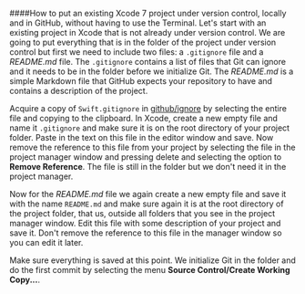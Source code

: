 ####How to put an existing Xcode 7 project under version control, locally and in GitHub, without having to use the Terminal.
Let's start with an existing project in Xcode that is not already under version control. We are going to put everything that is in the folder of the project under version control but first we need to include two files: a `.gitignore` file and a *README.md* file. The `.gitignore` contains a list of files that Git can ignore and it needs to be in the folder before we initialize Git. The *README.md* is a simple Markdown file that GitHub expects your repository to have and contains a description of the project.

Acquire a copy of `Swift.gitignore` in [github/ignore][ref 1] by selecting the entire file and copying to the clipboard. In Xcode, create a new empty file and name it `.gitignore` and make sure it is on the root directory of your project folder. Paste in the text on this file in the editor window and save. Now remove the reference to this file from your project by selecting the file in the project manager window and pressing delete and selecting the option to **Remove Reference**. The file is still in the folder but we don't need it in the project manager.

Now for the *README.md* file we again create a new empty file and save it with the name `README.md` and make sure again it is at the root directory of the project folder, that us, outside all folders that you see in the project manager window. Edit this file with some description of your project and save it. Don't remove the reference to this file in the manager window so you can edit it later.

Make sure everything is saved at this point. We initialize Git in the folder and do the first commit by selecting the menu **Source Control/Create Working Copy...**.

[ref 1]:(https://github.com/github/gitignore)
